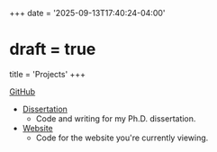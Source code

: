+++
date = '2025-09-13T17:40:24-04:00'
# draft = true
title = 'Projects'
+++

[GitHub](https://github.com/andymalv)
- [Dissertation](https://github.com/andymalv/Dissertation)
    - Code and writing for my Ph.D. dissertation.
- [Website](https://github.com/andymalv/website)
    - Code for the website you're currently viewing.
